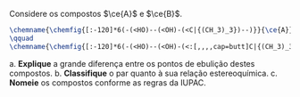 Considere os compostos $\ce{A}$ e $\ce{B}$.

```latex
\chemname{\chemfig{[:-120]*6(-(<HO)--(<OH)-(<C|{(CH_3)_3})--)}}{\ce{A}}
\qquad
\chemname{\chemfig{[:-120]*6(-(<HO)--(<OH)-(<:[,,,,cap=butt]C|{(CH_3)_3})--)}}{\ce{B}}
```

a. **Explique** a grande diferença entre os pontos de ebulição
destes compostos.
b. **Classifique** o par quanto à sua relação estereoquímica.
c. **Nomeie** os compostos conforme as regras da IUPAC.
